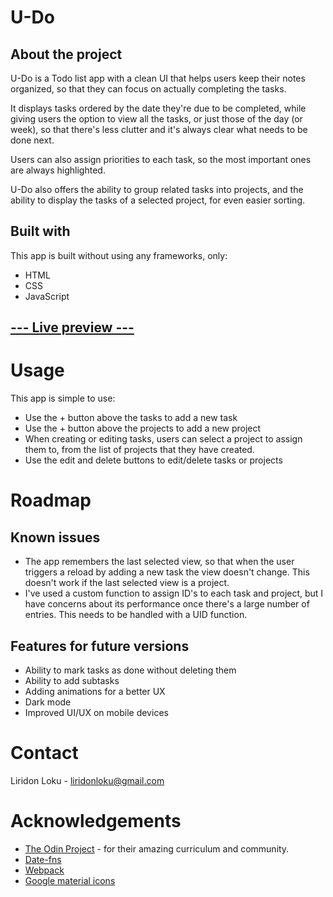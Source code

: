 # U-Do

## About the project

U-Do is a Todo list app with a clean UI that helps users keep their notes organized, so that they can focus on actually completing the tasks.

It displays tasks ordered by the date they're due to be completed, while giving users the option to view all the tasks, or just those of the day (or week), so that there's less clutter and it's always clear what needs to be done next.

Users can also assign priorities to each task, so the most important ones are always highlighted.

U-Do also offers the ability to group related tasks into projects, and the ability to display the tasks of a selected project, for even easier sorting.

## Built with

This app is built without using any frameworks, only:

- HTML
- CSS
- JavaScript


## [--- Live preview ---](https://liridonloku.github.io/todo/)

# Usage

This app is simple to use:

- Use the + button above the tasks to add a new task
- Use the + button above the projects to add a new project
- When creating or editing tasks, users can select a project to assign them to, from the list of projects that they have created.
- Use the edit and delete buttons to edit/delete tasks or projects

# Roadmap

## Known issues
- The app remembers the last selected view, so that when the user triggers a reload by adding a new task the view doesn't change. This doesn't work if the last selected view is a project.
- I've used a custom function to assign ID's to each task and project, but I have concerns about its performance once there's a large number of entries. This needs to be handled with a UID function.

## Features for future versions

- Ability to mark tasks as done without deleting them
- Ability to add subtasks
- Adding animations for a better UX
- Dark mode
- Improved UI/UX on mobile devices

# Contact

Liridon Loku - liridonloku@gmail.com

# Acknowledgements

- [The Odin Project](https://theodinproject.com) - for their amazing curriculum and community.
- [Date-fns](https://date-fns.org/)
- [Webpack](https://webpack.js.org/)
- [Google material icons](https://fonts.google.com/icons)

